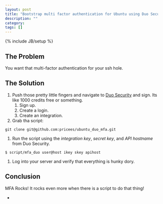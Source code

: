 ```yaml
---
layout: post
title: "Bootstrap multi factor authentication for Ubuntu using Duo Security"
description: ""
category: 
tags: []
---
```

{% include JB/setup %}

## The Problem ##

You want that multi-factor authentication for your ssh hole. 

## The Solution ##

1. Push those pretty little fingers and navigate to [Duo
Security](http://duosecurity.com) and sign. Its like 1000 credits free or
something.
    1. Sign up.
    1. Create a login.
    1. Create an integration.
1. Grab tha script: 
```shell 
git clone git@github.com:pricees/ubuntu_duo_mfa.git
```
1. Run the script using the _integration key_, _secret key_, and _API hostname_
from Duo Security.
```shell
$ script/mfa_duo user@host ikey skey apihost
```
1. Log into your server and verify that everything is hunky dory.

## Conclusion ##

MFA Rocks! It rocks even more when there is a script to do that thing!

- 
